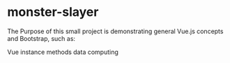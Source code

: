 # monster-slayer

The Purpose of this small project is demonstrating general Vue.js concepts and Bootstrap, such as:

Vue instance
methods
data
computing
